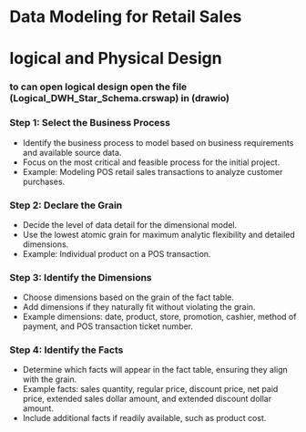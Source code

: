 # Data Modeling for Retail Sales 
# logical and Physical Design

### to can open logical design open the file (Logical_DWH_Star_Schema.crswap) in (drawio)

### Step 1: Select the Business Process
- Identify the business process to model based on business requirements and available source data.
- Focus on the most critical and feasible process for the initial project.
- Example: Modeling POS retail sales transactions to analyze customer purchases.

### Step 2: Declare the Grain
- Decide the level of data detail for the dimensional model.
- Use the lowest atomic grain for maximum analytic flexibility and detailed dimensions.
- Example: Individual product on a POS transaction.

### Step 3: Identify the Dimensions
- Choose dimensions based on the grain of the fact table.
- Add dimensions if they naturally fit without violating the grain.
- Example dimensions: date, product, store, promotion, cashier, method of payment, and POS transaction ticket number.

### Step 4: Identify the Facts
- Determine which facts will appear in the fact table, ensuring they align with the grain.
- Example facts: sales quantity, regular price, discount price, net paid price, extended sales dollar amount, and extended discount dollar amount.
- Include additional facts if readily available, such as product cost.
